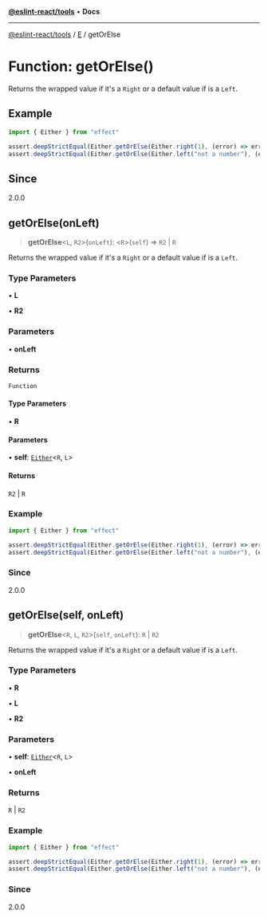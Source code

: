 [**@eslint-react/tools**](../../../README.md) • **Docs**

***

[@eslint-react/tools](../../../README.md) / [E](../README.md) / getOrElse

# Function: getOrElse()

Returns the wrapped value if it's a `Right` or a default value if is a `Left`.

## Example

```ts
import { Either } from "effect"

assert.deepStrictEqual(Either.getOrElse(Either.right(1), (error) => error + "!"), 1)
assert.deepStrictEqual(Either.getOrElse(Either.left("not a number"), (error) => error + "!"), "not a number!")
```

## Since

2.0.0

## getOrElse(onLeft)

> **getOrElse**\<`L`, `R2`\>(`onLeft`): \<`R`\>(`self`) => `R2` \| `R`

Returns the wrapped value if it's a `Right` or a default value if is a `Left`.

### Type Parameters

• **L**

• **R2**

### Parameters

• **onLeft**

### Returns

`Function`

#### Type Parameters

• **R**

#### Parameters

• **self**: [`Either`](../type-aliases/Either.md)\<`R`, `L`\>

#### Returns

`R2` \| `R`

### Example

```ts
import { Either } from "effect"

assert.deepStrictEqual(Either.getOrElse(Either.right(1), (error) => error + "!"), 1)
assert.deepStrictEqual(Either.getOrElse(Either.left("not a number"), (error) => error + "!"), "not a number!")
```

### Since

2.0.0

## getOrElse(self, onLeft)

> **getOrElse**\<`R`, `L`, `R2`\>(`self`, `onLeft`): `R` \| `R2`

Returns the wrapped value if it's a `Right` or a default value if is a `Left`.

### Type Parameters

• **R**

• **L**

• **R2**

### Parameters

• **self**: [`Either`](../type-aliases/Either.md)\<`R`, `L`\>

• **onLeft**

### Returns

`R` \| `R2`

### Example

```ts
import { Either } from "effect"

assert.deepStrictEqual(Either.getOrElse(Either.right(1), (error) => error + "!"), 1)
assert.deepStrictEqual(Either.getOrElse(Either.left("not a number"), (error) => error + "!"), "not a number!")
```

### Since

2.0.0
